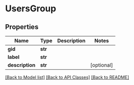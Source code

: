 # UsersGroup

## Properties
Name | Type | Description | Notes
------------ | ------------- | ------------- | -------------
**gid** | **str** |  |
**label** | **str** |  |
**description** | **str** |  | [optional]

[[Back to Model list]](../README.md#documentation-for-models) [[Back to API Classes]](../README.md#documentation-for-api-endpoints) [[Back to README]](../README.md)
